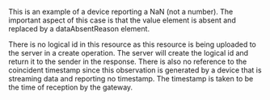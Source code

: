 This is an example of a device reporting a NaN (not a number). The important aspect of this case is that the value element is absent and replaced by a dataAbsentReason element.

There is no logical id in this resource as this resource is being uploaded to the server in a create operation. The server will create the logical id and return it to the sender in the response. There is also no reference to the coincident timestamp since this observation is generated by a device that is streaming data and reporting no timestamp. The timestamp is taken to be the time of reception by the gateway.

